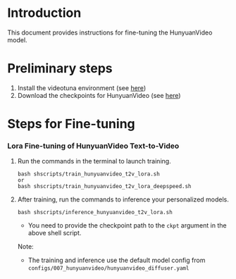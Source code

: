 # Introduction
This document provides instructions for fine-tuning the HunyuanVideo model.

# Preliminary steps
1. Install the videotuna environment (see [here](https://github.com/VideoVerses/VideoTuna?tab=readme-ov-file#1prepare-environment))
2. Download the checkpoints for HunyuanVideo (see [here](https://github.com/VideoVerses/VideoTuna/blob/main/docs/CHECKPOINTS.md))

# Steps for Fine-tuning
### Lora Fine-tuning of HunyuanVideo Text-to-Video

1. Run the commands in the terminal to launch training.
    ```
    bash shscripts/train_hunyuanvideo_t2v_lora.sh
    or 
    bash shscripts/train_hunyuanvideo_t2v_lora_deepspeed.sh
    ```
2. After training, run the commands to inference your personalized models.
    ```
    bash shscripts/inference_hunyuanvideo_t2v_lora.sh
    ```
    - You need to provide the checkpoint path to the `ckpt` argument in the above shell script.  

    Note: 
    - The training and inference use the default model config from `configs/007_hunyuanvideo/hunyuanvideo_diffuser.yaml`




